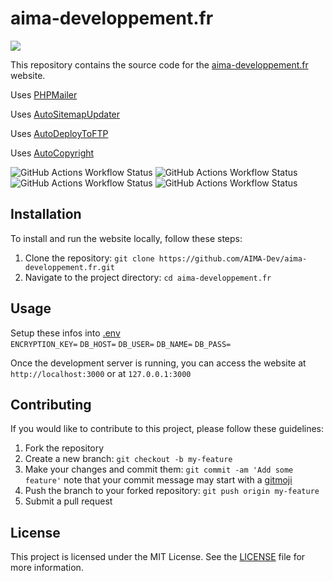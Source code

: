 # aima-developpement.fr

<a href="https://skillicons.dev"><img src="https://skillicons.dev/icons?i=html,css,php,js,svg,git,github,githubactions,figma,vscode"/></a>

This repository contains the source code for the [aima-developpement.fr](https://www.aima-developpement.fr) website.

Uses [PHPMailer](https://github.com/PHPMailer/PHPMailer)

Uses [AutoSitemapUpdater](https://github.com/YoruKiwi/AutoSitemapUpdater)

Uses [AutoDeployToFTP](https://github.com/YoruKiwi/AutoDeployToFTP)

Uses [AutoCopyright](https://github.com/YoruKiwi/AutoCopyright)

![GitHub Actions Workflow Status](https://img.shields.io/github/actions/workflow/status/AIMA-Dev/aima-developpement.fr/sitemap.yml?label=CI-AutoSitemapUpdater)
![GitHub Actions Workflow Status](https://img.shields.io/github/actions/workflow/status/AIMA-Dev/aima-developpement.fr/codeql.yml?label=CI-CodeQL)
![GitHub Actions Workflow Status](https://img.shields.io/github/actions/workflow/status/AIMA-Dev/aima-developpement.fr/phpmd.yml?label=CI-PhpMD)
![GitHub Actions Workflow Status](https://img.shields.io/github/actions/workflow/status/AIMA-Dev/aima-developpement.fr/deploy.yml?label=CD-AutoDeployToFTP)

## Installation

To install and run the website locally, follow these steps:

1. Clone the repository: `git clone https://github.com/AIMA-Dev/aima-developpement.fr.git`
2. Navigate to the project directory: `cd aima-developpement.fr`

## Usage

Setup these infos into [.env](https://github.com/AIMA-Dev/aima-developpement.fr/blob/main/.env) <br>
`ENCRYPTION_KEY=`
`DB_HOST=`
`DB_USER=`
`DB_NAME=`
`DB_PASS=`

Once the development server is running, you can access the website at `http://localhost:3000` or at `127.0.0.1:3000` 

## Contributing

If you would like to contribute to this project, please follow these guidelines:

1. Fork the repository
2. Create a new branch: `git checkout -b my-feature`
3. Make your changes and commit them: `git commit -am 'Add some feature'` note that your commit message may start with a [gitmoji](https://gitmoji.dev/)
4. Push the branch to your forked repository: `git push origin my-feature`
5. Submit a pull request

## License

This project is licensed under the MIT License. See the [LICENSE](LICENSE) file for more information.
